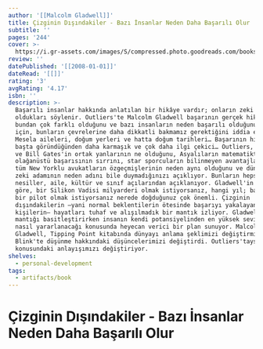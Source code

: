 ```yaml
---
author: '[[Malcolm Gladwell]]'
title: Çizginin Dışındakiler - Bazı İnsanlar Neden Daha Başarılı Olur
subtitle: ''
pages: '244'
cover: >-
  https://i.gr-assets.com/images/S/compressed.photo.goodreads.com/books/1317834516l/12803201.jpg
review: ''
datePublished: '[[2008-01-01]]'
dateRead: '[[]]'
rating: '3'
avgRating: '4.17'
isbn: ''
description: >-
  Başarılı insanlar hakkında anlatılan bir hikâye vardır; onların zeki ve hırslı
  oldukları söylenir. Outliers'te Malcolm Gladwell başarının gerçek hikâyesinin
  bundan çok farklı olduğunu ve bazı insanların neden başarılı olduğunu anlamak
  için, bunların çevrelerine daha dikkatli bakmamız gerektiğini iddia ediyor.
  Mesela aileleri, doğum yerleri ve hatta doğum tarihleri… Başarının hikâyesi
  başta göründüğünden daha karmaşık ve çok daha ilgi çekici… Outliers, Beatles
  ve Bill Gates'in ortak yanlarının ne olduğunu, Asyalıların matematikteki
  olağanüstü başarısının sırrını, star sporcuların bilinmeyen avantajlarını ve
  tüm New Yorklu avukatların özgeçmişlerinin neden aynı olduğunu ve dünyanın en
  zeki adamının neden adını bile duymadığınızı açıklıyor. Bunların hepsi de
  nesiller, aile, kültür ve sınıf açılarından açıklanıyor. Gladwell'in iddiasına
  göre, bir Silikon Vadisi milyarderi olmak istiyorsanız, hangi yıl; başarılı
  bir pilot olmak istiyorsanız nerede doğduğunuz çok önemli. Çizginin
  dışındakilerin —yani normal beklentilerin ötesinde başarıyı yakalayan
  kişilerin— hayatları tuhaf ve alışılmadık bir mantık izliyor. Gladwell bu
  mantığı basitleştirirken insanın kendi potansiyelinden en yüksek seviyede
  nasıl yararlanacağı konusunda heyecan verici bir plan sunuyor. Malcolm
  Gladwell, Tipping Point kitabında dünyayı anlama şeklimizi değiştirmişti
  Blink'te düşünme hakkındaki düşüncelerimizi değiştirdi. Outliers'taysa başarı
  konusundaki anlayışımızı değiştiriyor.
shelves:
  - personal-development
tags:
  - artifacts/book
---
```

#  Çizginin Dışındakiler - Bazı İnsanlar Neden Daha Başarılı Olur
